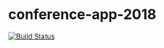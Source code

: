 # conference-app-2018
[![Build Status](https://www.bitrise.io/app/c0c3f0c3b3434a75/status.svg?token=8tTg_s4Konukhj_yKYDi0Q&branch=master)](https://www.bitrise.io/app/c0c3f0c3b3434a75)
